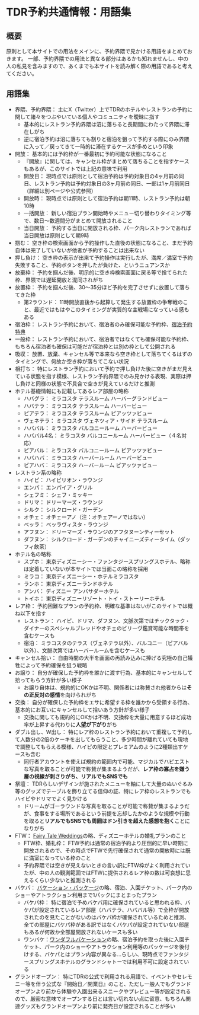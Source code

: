 # TDR予約共通情報：用語集

## 概要

原則として本サイトでの用法をメインに、予約界隈で見かける用語をまとめておきます。
一部、予約界隈での用法と異なる部分はあるかも知れませんし、中の人の私見を含みますので、あくまでも本サイトを読み解く際の用語であると考えてください。

## 用語集

* 界隈、予約界隈： 主にX（Twitter）上でTDRのホテルやレストランの予約に関して諸々をつぶやいている個人やコミュニティを曖昧に指す
    * 基本的にレストラン予約界隈は沼に落ちると長期間にわたって界隈に滞在しがち
    * 逆に宿泊予約は沼に落ちても割りと宿泊を狙って予約する際にのみ界隈に入って／戻ってきて一時的に滞在するケースが多めという印象
* 開放： 基本的には予約枠が一番最初に予約可能な状態になること
    * 『開放』に関しては、キャンセル枠がまとめて落ちることを指すケースもあるが、このサイトでは上記の意味で利用
    * 開放日： 現時点では原則として宿泊予約は予約対象日の4ヶ月前の同日、レストラン予約は予約対象日の3ヶ月前の同日、一部は1ヶ月前同日（詳細は別ページや公式参照）
    * 開放時： 現時点では原則として宿泊予約は朝11時、レストラン予約は朝10時
    * 一括開放： 新しい宿泊プラン開始時やメニュー切り替わりタイミング等で、数日～数週間分がまとめて開放されること
    * 当日開放： 予約する当日に開放される枠、パーク内レストランであれば当日開放は原則として朝9時
* 掴む： 空き枠の検索画面から予約操作した直後の状態になること、まだ予約自体は完了していないが他者が予約することは出来ない
* 押し負け： 空き枠の表示が出来て予約操作は実行したが、満席／満室で予約失敗すること、予約ボタンを押したが負けた、というニュアンスか
* 放棄枠： 予約を掴んだ後、明示的に空き枠検索画面に戻る等で捨てられた枠、界隈では遅延開放と混同されがち
* 放置枠： 予約を掴んだ後、30～35分ほど予約を完了させずに放置して落ちてきた枠
    * 第2ラウンド： 11時開放直後から起算して発生する放置枠の争奪戦のこと、最近ではもはやこのタイミングが実質的な主戦場になっている感もある
* 宿泊枠： レストラン予約において、宿泊者のみ確保可能な予約枠、[宿泊予約特典](https://faq.tokyodisneyresort.jp/reserve/faq_detail.html?id=11868)
* 一般枠： レストラン予約において、宿泊者ではなくても確保可能な予約枠、もちろん宿泊者も確保は可能だが宿泊枠とは別の枠として公開される
* 吸収： 放置、放棄、キャンセル等で本来なら空き枠として落ちてくるはずのタイミングで、何故か空き枠が落ちてこない状況
* 相打ち： 特にレストラン予約において予約で押し負けた後に空きがまだ見えている状態を指す模様、レストラン予約界隈でのみ見かける表現、実際は押し負けと同様の状態で不具合で空きが見えているだけと推測
* ホテル基礎情報にも記載してあるレア部屋の略称
    * ハバグラ： ミラコスタ テラスルーム ハーバーグランドビュー
    * ハバテラ： ミラコスタ テラスルーム ハーバービュー
    * ピアテラ： ミラコスタ テラスルーム ピアッツァビュー
    * ヴェネテラ： ミラコスタ ヴェネツィア・サイド テラスルーム
    * ハババル： ミラコスタ バルコニールーム ハーバービュー
    * ハババル4名： ミラコスタ バルコニールーム ハーバービュー（４名対応）
    * ピアバル： ミラコスタ バルコニールーム ピアッツァビュー
    * ハバハバ： ミラコスタ ハーバールーム ハーバービュー
    * ピアハバ： ミラコスタ ハーバールーム ピアッツァビュー
* レストラン系の略称
    * ハイピ： ハイピリオン・ラウンジ
    * エンパ： エンパイア・グリル
    * シェフミ： シェフ・ミッキー
    * ドリマ： ドリーマーズ・ラウンジ
    * シルク： シルクロード・ガーデン
    * オチェ： オチェーアノ（注：オチェアーノではない）
    * ベッラ： ベッラヴィスタ・ラウンジ
    * アフヌン： ドリーマーズ・ラウンジのアフタヌーンティーセット
    * ダフヌン： シルクロード・ガーデンのチャイニーズティータイム（ダッフィ飲茶）
* ホテル名の略称
    * スプホ： 東京ディズニーシー・ファンタジースプリングスホテル、略称は定着していないが本サイトでは当面この略称を採用
    * ミラコ： 東京ディズニーシー・ホテルミラコスタ
    * ランホ： 東京ディズニーランドホテル
    * アンバ： ディズニー アンバサダーホテル
    * トイホ： 東京ディズニーリゾート・トイ・ストーリーホテル
* レア枠： 予約困難なプランの予約枠、明確な基準はないがこのサイトでは概ね以下を指す
    * レストラン： ハイピ、ドリマ、ダフヌン、文脈次第ではチックタック・ダイナーのスペシャルブレッドやオチェのビリーヴ鑑賞可能な時間帯を含むケースも
    * 宿泊： ミラコスタのテラス（ヴェネテラ以外）、バルコニー（ピアバル以外）、文脈次第ではハーバールームを含むケースも
* キャンセル拾い： 自由時間の大半を画面の再読み込みに捧げる究極の自己犠牲によって予約確保を狙う戦略
* お譲り： 自分が確保した予約枠を誰かに渡す行為、基本的にキャンセルして拾ってもらう方針が多い様子
    * お譲り自体は、規約的にOKかは不明、関係者には称賛され他者からは**その正反対の感情**を向けられがち
* 交換： 自分が確保した予約枠をエサに希望する枠を誰かから受領する行為、基本的にお互いにキャンセルして拾いあう方針が多い様子
    * 交換に関しても規約的にOKかは不明、交換枠を大量に用意するほど成功率が上昇する代わりに**人望が下がり**がち
* ダブル出し、W出し： 特にレア枠のレストラン予約において重複して予約して人数分の2倍のケーキを出してもらうこと、多少時間が離れていても現地で調整してもらえる模様、ハイピの限定とプレミアムのように2種類出すケースも含む
    * 同行者アカウントを使えば規約の範囲内で可能、マジカルでハピエストな写真を取ることが可能で称賛が集まるようだが、**レア枠の寡占を嫌う層の視線が刺さりがち、リアルでもSNSでも**
* 祭壇： TDRらしいデザインが施されたメニューを軸にして大量のぬいぐるみ等のグッズでテーブルを飾り立てる信仰の証、特にレア枠のレストランでもハイピやドリマでよく見かける
    * ドリームがゴーラウンドな写真を取ることが可能で称賛が集まるようだが、食事をする場所であるという前提を忘却したかのような規模や行動を取ると**リアルでもSNSでも周囲はドン引きを超えた感想を抱く**ことになりがち
* FTW： [Fairy Tale Weddings](https://www.disneyweddings.jp/)の略、ディズニーホテルの婚礼プランのこと
    * FTW枠、婚礼枠： FTW予約は通常の宿泊予約より圧倒的に早い時期に開放されるので、その時点でFTWで先行確保されて通常の開放時には既に満室になっている枠のこと
    * 予約界隈では空きが見えないときの言い訳にFTW枠がよく利用されていたが、中の人の観測範囲ではFTWに提供されるレア枠の数は可哀想に思えるくらい少ないと推測される
* バケパ： [バケーション・パッケージ](https://reserve.tokyodisneyresort.jp/about/vp_01)の略、宿泊、入園チケット、パーク内のショーやアトラクション利用まで1パックにまとまったプラン
    * バケパ枠： 特に宿泊で予めバケパ用に確保されていると思われる枠、バケパが設定されているレア部屋（ハバテラ、ハババル等）で全枠が開放されたのを見たことがないのはバケパ枠が確保されているためと推測、全ての部屋にバケパ枠がある訳ではなくバケパが設定されていない部屋もあるが何故か全部屋開放されないケースも多い
    * ワンバケ：[ワンダフルバケーション](https://reserve.tokyodisneyresort.jp/about/wp_06)の略、宿泊予約を取った後に入園チケット、パーク内のショーやアトラクション利用等のパッケージを後付けする、バケパとはプラン内容が異なる…らしい、現時点でファンタジースプリングスホテルのグランドシャトーでは利用不可に設定されている
* グランドオープン： 特にTDRの公式で利用される用語で、イベントやセレモニー等を伴う公式な『開始日／開業日』のこと、ただし一般人でもグランドオープンより前から体験や入園出来るスニークやプレビュー等が設定されるので、厳密な意味でオープンする日とは言い切れない点に留意、もちろん関連グッズもグランドオープンより前に発売日が設定されることが多い
